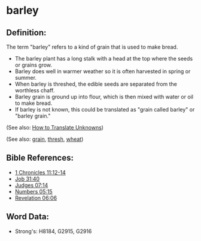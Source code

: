 # barley #

## Definition: ##

The term "barley" refers to a kind of grain that is used to make bread.

* The barley plant has a long stalk with a head at the top where the seeds or grains grow.
* Barley does well in warmer weather so it is often harvested in spring or summer.
* When barley is threshed, the edible seeds are separated from the worthless chaff.
* Barley grain is ground up into flour, which is then mixed with water or oil to make bread.
* If barley is not known, this could be translated as "grain called barley" or "barley grain."

(See also: [How to Translate Unknowns](rc://en/ta/man/translate/translate-unknown))

(See also: [grain](../other/grain.md), [thresh](../other/thresh.md), [wheat](../other/wheat.md))

## Bible References: ##

* [1 Chronicles 11:12-14](rc://en/tn/help/1ch/11/12)
* [Job 31:40](rc://en/tn/help/job/31/40)
* [Judges 07:14](rc://en/tn/help/jdg/07/14)
* [Numbers 05:15](rc://en/tn/help/num/05/15)
* [Revelation 06:06](rc://en/tn/help/rev/06/06)

## Word Data: ##

* Strong's: H8184, G2915, G2916
